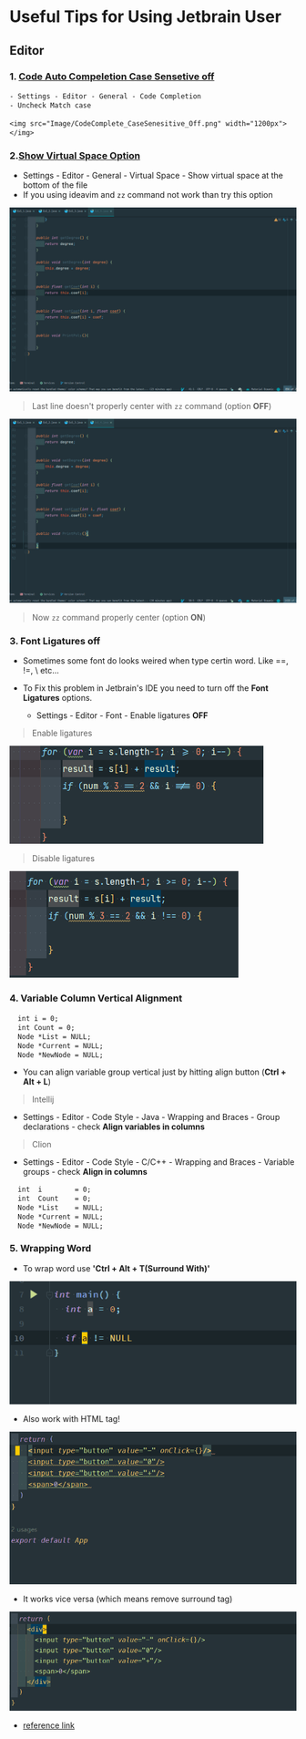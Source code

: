 # Useful Tips for Using Jetbrain User

## Editor

### 1. [Code Auto Compeletion Case Sensetive off](https://roytuts.com/how-to-remove-case-sensitive-from-auto-complete-search-in-intellijidea/)

    - Settings - Editor - General - Code Completion
    - Uncheck Match case

    <img src="Image/CodeComplete_CaseSenesitive_Off.png" width="1200px"></img>

### 2.[Show Virtual Space Option](https://youtrack.jetbrains.com/issue/VIM-2303)

- Settings - Editor - General - Virtual Space - Show virtual space at the bottom of the file
- If you using ideavim and ```zz``` command not work than try this option

<img src="Image/Trouble_ZZ_Ideavim.gif" width="1200px"></img>
> Last line doesn't properly center with `zz` command (option __OFF__)

<img src="Image/ZZ_Ideavim_Work.gif" width="1200px"></img>
> Now `zz` command properly center (option __ON__)

### 3. Font Ligatures off

- Sometimes some font do looks weired when type certin word. Like ==, !=, \ etc...
- To Fix this problem in Jetbrain's IDE you need to turn off the __Font Ligatures__ options.

  - Settings - Editor - Font - Enable ligatures __OFF__

> Enable ligatures

<img src="Image/Editor_FontLigatures_On.png">

> Disable ligatures

<img src="Image/Editor_FontLigatures_Off.png">

### 4. Variable Column Vertical Alignment

```
  int i = 0;
  int Count = 0;
  Node *List = NULL;
  Node *Current = NULL;
  Node *NewNode = NULL;
```

- You can align variable group vertical just by hitting align button (__Ctrl + Alt + L__)

> Intellij
- Settings - Editor - Code Style - Java - Wrapping and Braces - Group declarations - check __Align variables in columns__
> Clion
- Settings - Editor - Code Style - C/C++ - Wrapping and Braces - Variable groups - check __Align in columns__

```
  int  i        = 0;
  int  Count    = 0;
  Node *List    = NULL;
  Node *Current = NULL;
  Node *NewNode = NULL;
```

### 5. Wrapping Word

- To wrap word use __\'Ctrl + Alt + T(Surround With)\'__

![](./Image/WrappingWord_SurroundWith.gif)

- Also work with HTML tag!

![](./Image/WrappingWord_SurroundWithTag.gif)

- It works vice versa (which means remove surround tag)

![](./Image/Remove_Surround_Tag.gif)

- [reference link](https://gemi.tistory.com/469)